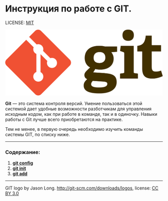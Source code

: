 # Инструкция по работе с GIT.

LICENSE: [MIT](license.md)

![git-logo](./img/1920px-Git-logo.svg.png)

**Git** — это система контроля версий. Умение пользоваться этой системой дает удобные возможности разботчикам для управления исходным кодом, как при работе в команде, так и в одиночку. Навыки работы с Git лучше всего приобретаются на практике. 

Тем не менее, в первую очередь необходимо изучить команды системы GIT, по списку ниже.

---

### Содержание:

1. [**git config**](./readmeone.md) 
2. [**git init**](./readmetwo.md) 
3. [**git add**](./readmethree.md)



---

GIT logo by Jason Long. http://git-scm.com/downloads/logos, license: [CC BY 3.0](https://creativecommons.org/licenses/by/3.0/) 